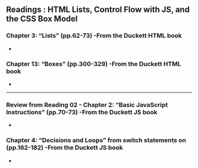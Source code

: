 ## Readings : HTML Lists, Control Flow with JS, and the CSS Box Model

### Chapter 3: “Lists” (pp.62-73) -From the Duckett HTML book
-

### Chapter 13: “Boxes” (pp.300-329) -From the Duckett HTML book
- 

*** 

### Review from Reading 02 - Chapter 2: “Basic JavaScript Instructions” (pp.70-73) -From the Duckett JS book
- 

### Chapter 4: “Decisions and Loops” from switch statements on (pp.162-182) -From the Duckett JS book
- 
